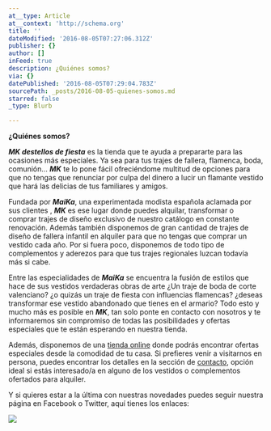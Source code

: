 ```yaml
---
at__type: Article
at__context: 'http://schema.org'
title: ''
dateModified: '2016-08-05T07:27:06.312Z'
publisher: {}
author: []
inFeed: true
description: ¿Quiénes somos?
via: {}
datePublished: '2016-08-05T07:29:04.783Z'
sourcePath: _posts/2016-08-05-quienes-somos.md
starred: false
_type: Blurb

---
```

**¿Quiénes somos?**

_**MK destellos de fiesta**_ es la tienda que te ayuda a prepararte para las ocasiones más especiales. Ya sea para tus trajes de fallera, flamenca, boda, comunión... _**MK**_ te lo pone fácil ofreciéndome multitud de opciones para que no tengas que renunciar por culpa del dinero a lucir un flamante vestido que hará las delicias de tus familiares y amigos.

Fundada por _**MaiKa**_, una experimentada modista española aclamada por sus clientes , _**MK**_ es ese lugar donde puedes alquilar, transformar o comprar trajes de diseño exclusivo de nuestro catálogo en constante renovación. Además también disponemos de gran cantidad de trajes de diseño de fallera infantil en alquiler para que no tengas que comprar un vestido cada año. Por si fuera poco, disponemos de todo tipo de complementos y aderezos para que tus trajes regionales luzcan todavía más si cabe.

Entre las especialidades de _**MaiKa**_ se encuentra la fusión de estilos que hace de sus vestidos verdaderas obras de arte ¿Un traje de boda de corte valenciano? ¿o quizás un traje de fiesta con influencias flamencas? ¿deseas transformar ese vestido abandonado que tienes en el armario? Todo esto y mucho más es posible en _**MK**_, tan solo ponte en contacto con nosotros y te informaremos sin compromiso de todas las posibilidades y ofertas especiales que te están esperando en nuestra tienda. 

Además, disponemos de una [tienda online][0] donde podrás encontrar ofertas especiales desde la comodidad de tu casa. Si prefieres venir a visitarnos en persona, puedes encontrar los detalles en la sección de [contacto][1], opción ideal si estás interesado/a en alguno de los vestidos o complementos ofertados para alquiler.

Y si quieres estar a la última con nuestras novedades puedes seguir nuestra página en Facebook o Twitter, aquí tienes los enlaces:

<article style=""><img src="https://the-grid-user-content.s3-us-west-2.amazonaws.com/30d5f86b-04e1-4590-9c94-cd56a7d68400.gif" /></article>



[0]: http://www.destellosdefiesta.com/tienda-online/ "Ir a tienda online"
[1]: http://www.destellosdefiesta.com/www.destellosdefiesta.com/contacto "Contacto"